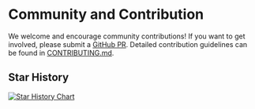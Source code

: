 # Community and Contribution

We welcome and encourage community contributions! If you want to get involved, please submit a [GitHub PR](https://github.com/EasyTier/EasyTier/pulls). Detailed contribution guidelines can be found in [CONTRIBUTING.md](https://github.com/EasyTier/EasyTier/blob/main/CONTRIBUTING.md).

## Star History

<a href="https://star-history.com/#EasyTier/EasyTier&Date">
 <picture>
   <source media="(prefers-color-scheme: dark)" srcset="https://api.star-history.com/svg?repos=EasyTier/EasyTier&type=Date&theme=dark" />
   <source media="(prefers-color-scheme: light)" srcset="https://api.star-history.com/svg?repos=EasyTier/EasyTier&type=Date" />
   <img alt="Star History Chart" src="https://api.star-history.com/svg?repos=EasyTier/EasyTier&type=Date" />
 </picture>
</a>

